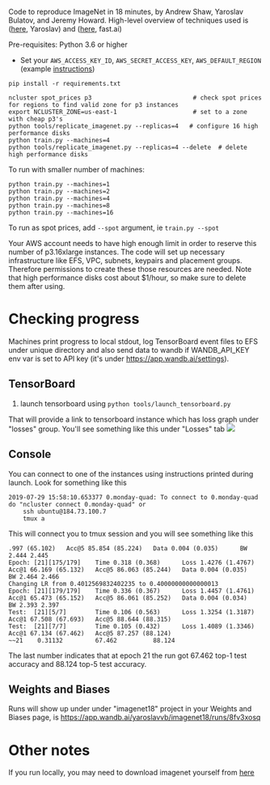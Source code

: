 Code to reproduce ImageNet in 18 minutes, by Andrew Shaw, Yaroslav Bulatov, and Jeremy Howard. High-level overview of techniques used is ([here](https://docs.google.com/document/d/14v6elpz12Nm5VwSVYbQym0Sbsl0I6UbqV3-SYaLzyTc/edit#heading=h.b2wwp49hhjut), Yaroslav) and ([here](http://fast.ai/2018/08/10/fastai-diu-imagenet/), fast.ai)


Pre-requisites: Python 3.6 or higher

- Set your `AWS_ACCESS_KEY_ID`, `AWS_SECRET_ACCESS_KEY`, `AWS_DEFAULT_REGION` (example [instructions](https://docs.google.com/document/d/1Z8lCZVWXs7XORbiNmBAsBDtouV3KwrtH8-UL5M-zHus/edit))

```
pip install -r requirements.txt

ncluster spot_prices p3                            # check spot prices for regions to find valid zone for p3 instances
export NCLUSTER_ZONE=us-east-1                     # set to a zone with cheap p3's
python tools/replicate_imagenet.py --replicas=4   # configure 16 high performance disks
python train.py --machines=4
python tools/replicate_imagenet.py --replicas=4 --delete  # delete high performance disks
```

To run with smaller number of machines:

```
python train.py --machines=1
python train.py --machines=2
python train.py --machines=4
python train.py --machines=8
python train.py --machines=16
```

To run as spot prices, add `--spot` argument, ie `train.py --spot`

Your AWS account needs to have high enough limit in order to reserve this number of p3.16xlarge instances. The code will set up necessary infrastructure like EFS, VPC, subnets, keypairs and placement groups. Therefore permissions to create these those resources are needed. Note that high performance disks cost about $1/hour, so make sure to delete them after using.


# Checking progress

Machines print progress to local stdout, log TensorBoard event files to EFS under unique directory and also send data to wandb if WANDB_API_KEY env var is set to API key (it's under https://app.wandb.ai/settings).


## TensorBoard
1. launch tensorboard using `python tools/launch_tensorboard.py`

That will provide a link to tensorboard instance which has loss graph under "losses" group. You'll see something like this under "Losses" tab
<img src='https://raw.githubusercontent.com/diux-dev/imagenet18/master/tensorboard.png'>

## Console
You can connect to one of the instances using instructions printed during launch. Look for something like this

```
2019-07-29 15:58:10.653377 0.monday-quad: To connect to 0.monday-quad do "ncluster connect 0.monday-quad" or
    ssh ubuntu@184.73.100.7
    tmux a
```

This will connect you to tmux session and you will see something like this

```
.997 (65.102)   Acc@5 85.854 (85.224)   Data 0.004 (0.035)      BW 2.444 2.445
Epoch: [21][175/179]    Time 0.318 (0.368)      Loss 1.4276 (1.4767)    Acc@1 66.169 (65.132)   Acc@5 86.063 (85.244)   Data 0.004 (0.035)      BW 2.464 2.466
Changing LR from 0.4012569832402235 to 0.40000000000000013
Epoch: [21][179/179]    Time 0.336 (0.367)      Loss 1.4457 (1.4761)    Acc@1 65.473 (65.152)   Acc@5 86.061 (85.252)   Data 0.004 (0.034)      BW 2.393 2.397
Test:  [21][5/7]        Time 0.106 (0.563)      Loss 1.3254 (1.3187)    Acc@1 67.508 (67.693)   Acc@5 88.644 (88.315)
Test:  [21][7/7]        Time 0.105 (0.432)      Loss 1.4089 (1.3346)    Acc@1 67.134 (67.462)   Acc@5 87.257 (88.124)
~~21    0.31132         67.462          88.124
```

The last number indicates that at epoch 21 the run got 67.462 top-1 test accuracy and 88.124 top-5 test accuracy.

## Weights and Biases

Runs will show up under under "imagenet18" project in your Weights and Biases page, is https://app.wandb.ai/yaroslavvb/imagenet18/runs/8fv3xosq

# Other notes
If you run locally, you may need to download imagenet yourself from [here](https://s3.amazonaws.com/yaroslavvb2/data/imagenet18.tar)

